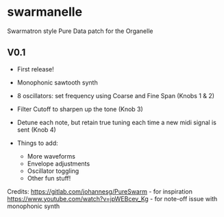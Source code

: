 # swarmanelle
Swarmatron style Pure Data patch for the Organelle

V0.1
--- 

- First release!

- Monophonic sawtooth synth

- 8 oscillators: set frequency using Coarse and Fine Span (Knobs 1 & 2)

- Filter Cutoff to sharpen up the tone (Knob 3)

- Detune each note, but retain true tuning each time a new midi signal is sent (Knob 4)

- Things to add:
	+ More waveforms
	+ Envelope adjustments
	+ Oscillator toggling
	+ Other fun stuff! 

Credits: 
https://gitlab.com/johannesg/PureSwarm - for inspiration
https://www.youtube.com/watch?v=jpWEBcev_Kg - for note-off issue with monophonic synth